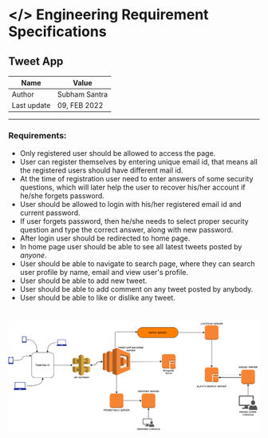 # </> Engineering Requirement Specifications
## Tweet App
| Name | Value |
|--|--|
|Author| Subham Santra |
|Last update| 09, FEB 2022 |
---
### Requirements:
 - Only registered user should be allowed to access the page.
 - User can register themselves by entering unique email id, that means all the registered users should have different mail id.
 - At the time of registration user need to enter answers of some security questions, which will later help the user to recover his/her account if he/she forgets password.
 - User should be allowed to login with his/her registered email id and current password.
 - If user forgets password, then he/she needs to select proper security question and type the correct answer, along with new password.
 - After login user should be redirected to home page.
 - In home page user should be able to see all latest tweets posted by *anyone*.
 - User should be able to navigate to search page, where they can search user profile by name, email and view user's profile.
 - User should be able to add new tweet.
 - User should be able to add comment on any tweet posted by anybody.
 - User should be able to like or dislike any tweet.
#
![tweet-app-diagram.drawio.png](assets/tweet-app-diagram.drawio.png "tweet-app-diagram.drawio.png")

